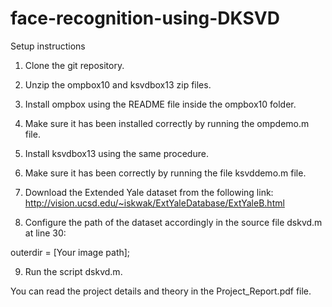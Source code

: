 # face-recognition-using-DKSVD

Setup instructions

1. Clone the git repository.
2. Unzip the ompbox10 and ksvdbox13 zip files.
3. Install ompbox using the README file inside the ompbox10 folder. 
4. Make sure it has been installed correctly by running the ompdemo.m file.
4. Install ksvdbox13 using the same procedure.
5. Make sure it has been correctly by running the file ksvddemo.m file.
7. Download the Extended Yale dataset from the following link:
    http://vision.ucsd.edu/~iskwak/ExtYaleDatabase/ExtYaleB.html
	
8. Configure the path of the dataset accordingly in the source file dskvd.m at line 30:

outerdir = [Your image path];

9. Run the script dskvd.m.

You can read the project details and theory in the Project_Report.pdf file.